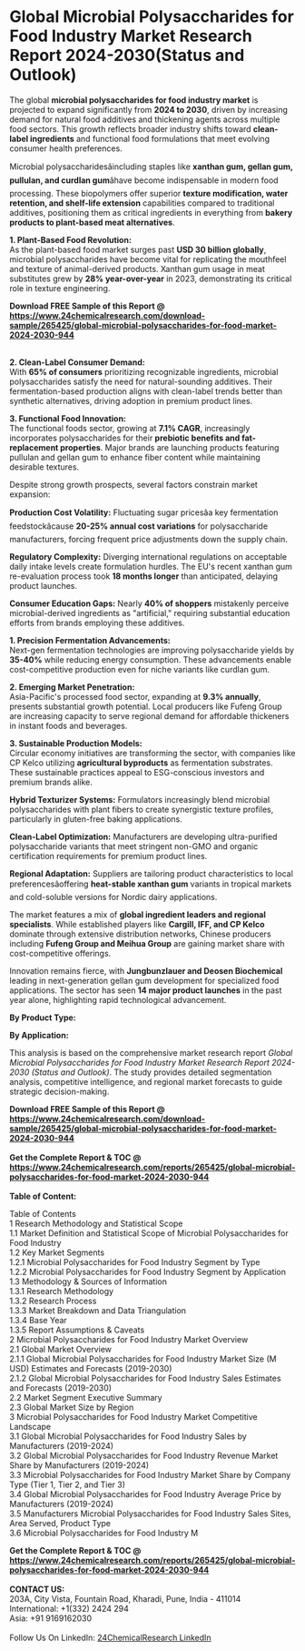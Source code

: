 <h1>Global Microbial Polysaccharides for Food Industry Market Research Report 2024-2030(Status and Outlook)</h1><p>The global <strong>microbial polysaccharides for food industry market</strong> is projected to expand significantly from <strong>2024 to 2030</strong>, driven by increasing demand for natural food additives and thickening agents across multiple food sectors. This growth reflects broader industry shifts toward <strong>clean-label ingredients</strong> and functional food formulations that meet evolving consumer health preferences.</p><p>Microbial polysaccharidesâincluding staples like <strong>xanthan gum, gellan gum, pullulan, and curdlan gum</strong>âhave become indispensable in modern food processing. These biopolymers offer superior <strong>texture modification, water retention, and shelf-life extension</strong> capabilities compared to traditional additives, positioning them as critical ingredients in everything from <strong>bakery products to plant-based meat alternatives</strong>.</p><p><strong>1. Plant-Based Food Revolution:</strong><br>
As the plant-based food market surges past <strong>USD 30 billion globally</strong>, microbial polysaccharides have become vital for replicating the mouthfeel and texture of animal-derived products. Xanthan gum usage in meat substitutes grew by <strong>28% year-over-year</strong> in 2023, demonstrating its critical role in texture engineering.</p><div><b>Download FREE Sample of this Report @ 
            <a href="https://www.24chemicalresearch.com/download-sample/265425/global-microbial-polysaccharides-for-food-market-2024-2030-944">
            https://www.24chemicalresearch.com/download-sample/265425/global-microbial-polysaccharides-for-food-market-2024-2030-944</a></b></div><br><p><strong>2. Clean-Label Consumer Demand:</strong><br>
With <strong>65% of consumers</strong> prioritizing recognizable ingredients, microbial polysaccharides satisfy the need for natural-sounding additives. Their fermentation-based production aligns with clean-label trends better than synthetic alternatives, driving adoption in premium product lines.</p><p><strong>3. Functional Food Innovation:</strong><br>
The functional foods sector, growing at <strong>7.1% CAGR</strong>, increasingly incorporates polysaccharides for their <strong>prebiotic benefits and fat-replacement properties</strong>. Major brands are launching products featuring pullulan and gellan gum to enhance fiber content while maintaining desirable textures.</p><p>Despite strong growth prospects, several factors constrain market expansion:</p><p><strong>Production Cost Volatility:</strong> Fluctuating sugar pricesâa key fermentation feedstockâcause <strong>20-25% annual cost variations</strong> for polysaccharide manufacturers, forcing frequent price adjustments down the supply chain.</p><p><strong>Regulatory Complexity:</strong> Diverging international regulations on acceptable daily intake levels create formulation hurdles. The EU's recent xanthan gum re-evaluation process took <strong>18 months longer</strong> than anticipated, delaying product launches.</p><p><strong>Consumer Education Gaps:</strong> Nearly <strong>40% of shoppers</strong> mistakenly perceive microbial-derived ingredients as "artificial," requiring substantial education efforts from brands employing these additives.</p><p><strong>1. Precision Fermentation Advancements:</strong><br>
Next-gen fermentation technologies are improving polysaccharide yields by <strong>35-40%</strong> while reducing energy consumption. These advancements enable cost-competitive production even for niche variants like curdlan gum.</p><p><strong>2. Emerging Market Penetration:</strong><br>
Asia-Pacific's processed food sector, expanding at <strong>9.3% annually</strong>, presents substantial growth potential. Local producers like Fufeng Group are increasing capacity to serve regional demand for affordable thickeners in instant foods and beverages.</p><p><strong>3. Sustainable Production Models:</strong><br>
Circular economy initiatives are transforming the sector, with companies like CP Kelco utilizing <strong>agricultural byproducts</strong> as fermentation substrates. These sustainable practices appeal to ESG-conscious investors and premium brands alike.</p><p><strong>Hybrid Texturizer Systems:</strong> Formulators increasingly blend microbial polysaccharides with plant fibers to create synergistic texture profiles, particularly in gluten-free baking applications.</p><p><strong>Clean-Label Optimization:</strong> Manufacturers are developing ultra-purified polysaccharide variants that meet stringent non-GMO and organic certification requirements for premium product lines.</p><p><strong>Regional Adaptation:</strong> Suppliers are tailoring product characteristics to local preferencesâoffering <strong>heat-stable xanthan gum</strong> variants in tropical markets and cold-soluble versions for Nordic dairy applications.</p><p>The market features a mix of <strong>global ingredient leaders and regional specialists</strong>. While established players like <strong>Cargill, IFF, and CP Kelco</strong> dominate through extensive distribution networks, Chinese producers including <strong>Fufeng Group and Meihua Group</strong> are gaining market share with cost-competitive offerings.</p><p>Innovation remains fierce, with <strong>Jungbunzlauer and Deosen Biochemical</strong> leading in next-generation gellan gum development for specialized food applications. The sector has seen <strong>14 major product launches</strong> in the past year alone, highlighting rapid technological advancement.</p><p><strong>By Product Type:</strong></p><p><strong>By Application:</strong></p><p>This analysis is based on the comprehensive market research report <em>Global Microbial Polysaccharides for Food Industry Market Research Report 2024-2030 (Status and Outlook)</em>. The study provides detailed segmentation analysis, competitive intelligence, and regional market forecasts to guide strategic decision-making.</p><div><b>Download FREE Sample of this Report @ 
            <a href="https://www.24chemicalresearch.com/download-sample/265425/global-microbial-polysaccharides-for-food-market-2024-2030-944">
            https://www.24chemicalresearch.com/download-sample/265425/global-microbial-polysaccharides-for-food-market-2024-2030-944</a></b></div><br><div><b>Get the Complete Report & TOC @ 
            <a href="https://www.24chemicalresearch.com/reports/265425/global-microbial-polysaccharides-for-food-market-2024-2030-944">
            https://www.24chemicalresearch.com/reports/265425/global-microbial-polysaccharides-for-food-market-2024-2030-944</a></b></div><br>
            <b>Table of Content:</b><p>Table of Contents<br />
1 Research Methodology and Statistical Scope<br />
1.1 Market Definition and Statistical Scope of Microbial Polysaccharides for Food Industry<br />
1.2 Key Market Segments<br />
1.2.1 Microbial Polysaccharides for Food Industry Segment by Type<br />
1.2.2 Microbial Polysaccharides for Food Industry Segment by Application<br />
1.3 Methodology & Sources of Information<br />
1.3.1 Research Methodology<br />
1.3.2 Research Process<br />
1.3.3 Market Breakdown and Data Triangulation<br />
1.3.4 Base Year<br />
1.3.5 Report Assumptions & Caveats<br />
2 Microbial Polysaccharides for Food Industry Market Overview<br />
2.1 Global Market Overview<br />
2.1.1 Global Microbial Polysaccharides for Food Industry Market Size (M USD) Estimates and Forecasts (2019-2030)<br />
2.1.2 Global Microbial Polysaccharides for Food Industry Sales Estimates and Forecasts (2019-2030)<br />
2.2 Market Segment Executive Summary<br />
2.3 Global Market Size by Region<br />
3 Microbial Polysaccharides for Food Industry Market Competitive Landscape<br />
3.1 Global Microbial Polysaccharides for Food Industry Sales by Manufacturers (2019-2024)<br />
3.2 Global Microbial Polysaccharides for Food Industry Revenue Market Share by Manufacturers (2019-2024)<br />
3.3 Microbial Polysaccharides for Food Industry Market Share by Company Type (Tier 1, Tier 2, and Tier 3)<br />
3.4 Global Microbial Polysaccharides for Food Industry Average Price by Manufacturers (2019-2024)<br />
3.5 Manufacturers Microbial Polysaccharides for Food Industry Sales Sites, Area Served, Product Type<br />
3.6 Microbial Polysaccharides for Food Industry M</p><div><b>Get the Complete Report & TOC @ 
            <a href="https://www.24chemicalresearch.com/reports/265425/global-microbial-polysaccharides-for-food-market-2024-2030-944">
            https://www.24chemicalresearch.com/reports/265425/global-microbial-polysaccharides-for-food-market-2024-2030-944</a></b></div><br><b>CONTACT US:</b><br>
            203A, City Vista, Fountain Road, Kharadi, Pune, India - 411014<br>
            International: +1(332) 2424 294<br>
            Asia: +91 9169162030 <br><br>
            Follow Us On LinkedIn: <a href="https://www.linkedin.com/company/24chemicalresearch/">24ChemicalResearch LinkedIn</a>